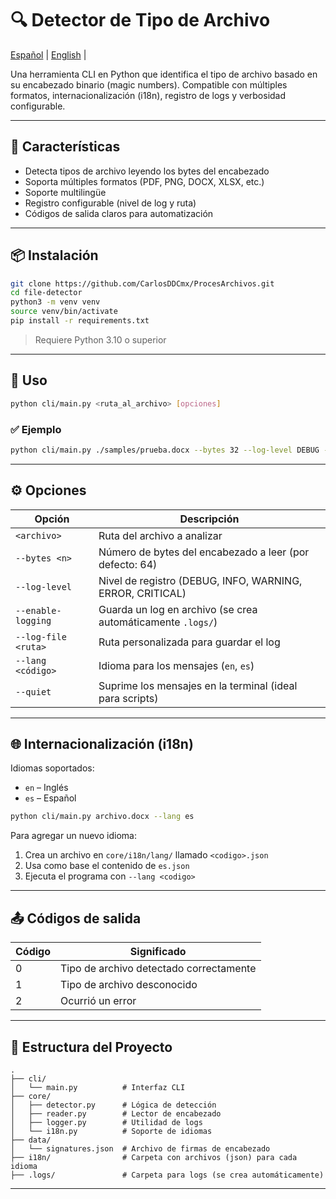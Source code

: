 # 🔍 Detector de Tipo de Archivo

[Español](/README.md) | [English](/README/en.md) |

Una herramienta CLI en Python que identifica el tipo de archivo basado en su encabezado binario (magic numbers). Compatible con múltiples formatos, internacionalización (i18n), registro de logs y verbosidad configurable.

---

## 🚀 Características

- Detecta tipos de archivo leyendo los bytes del encabezado
- Soporta múltiples formatos (PDF, PNG, DOCX, XLSX, etc.)
- Soporte multilingüe
- Registro configurable (nivel de log y ruta)
- Códigos de salida claros para automatización

---

## 📦 Instalación

```bash
git clone https://github.com/CarlosDDCmx/ProcesArchivos.git
cd file-detector
python3 -m venv venv
source venv/bin/activate
pip install -r requirements.txt
````

> Requiere Python 3.10 o superior

---

## 🔧 Uso

```bash
python cli/main.py <ruta_al_archivo> [opciones]
```

### ✅ Ejemplo

```bash
python cli/main.py ./samples/prueba.docx --bytes 32 --log-level DEBUG --enable-logging --lang es
```

---

## ⚙️ Opciones

| Opción              | Descripción                                                 |
| ------------------- | ----------------------------------------------------------- |
| `<archivo>`         | Ruta del archivo a analizar                                 |
| `--bytes <n>`       | Número de bytes del encabezado a leer (por defecto: 64)     |
| `--log-level`       | Nivel de registro (DEBUG, INFO, WARNING, ERROR, CRITICAL)   |
| `--enable-logging`  | Guarda un log en archivo (se crea automáticamente `.logs/`) |
| `--log-file <ruta>` | Ruta personalizada para guardar el log                      |
| `--lang <código>`   | Idioma para los mensajes (`en`, `es`)                       |
| `--quiet`           | Suprime los mensajes en la terminal (ideal para scripts)    |

---

## 🌐 Internacionalización (i18n)

Idiomas soportados:

* `en` – Inglés
* `es` – Español

```bash
python cli/main.py archivo.docx --lang es
```

Para agregar un nuevo idioma:

1. Crea un archivo en `core/i18n/lang/` llamado `<codigo>.json`
2. Usa como base el contenido de `es.json`
3. Ejecuta el programa con `--lang <codigo>`

---

## 📤 Códigos de salida

| Código | Significado                             |
| ------ | --------------------------------------- |
| 0      | Tipo de archivo detectado correctamente |
| 1      | Tipo de archivo desconocido             |
| 2      | Ocurrió un error                        |

---

## 📁 Estructura del Proyecto

```
.
├── cli/
│   └── main.py          # Interfaz CLI
├── core/
│   ├── detector.py      # Lógica de detección
│   ├── reader.py        # Lector de encabezado
│   ├── logger.py        # Utilidad de logs
│   └── i18n.py          # Soporte de idiomas
├── data/
│   └── signatures.json  # Archivo de firmas de encabezado
├── i18n/                # Carpeta con archivos (json) para cada idioma
├── .logs/               # Carpeta para logs (se crea automáticamente)
```

---
